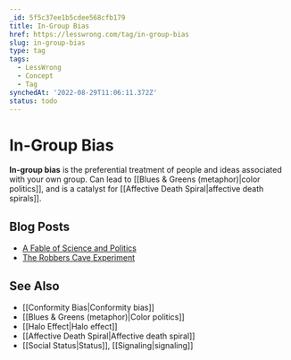```yaml
---
_id: 5f5c37ee1b5cdee568cfb179
title: In-Group Bias
href: https://lesswrong.com/tag/in-group-bias
slug: in-group-bias
type: tag
tags:
  - LessWrong
  - Concept
  - Tag
synchedAt: '2022-08-29T11:06:11.372Z'
status: todo
---
```


# In-Group Bias

**In-group bias** is the preferential treatment of people and ideas associated with your own group. Can lead to [[Blues & Greens (metaphor)|color politics]], and is a catalyst for [[Affective Death Spiral|affective death spirals]].

## Blog Posts

- [A Fable of Science and Politics](http://lesswrong.com/lw/gt/a_fable_of_science_and_politics/)
- [The Robbers Cave Experiment](http://lesswrong.com/lw/lt/the_robbers_cave_experiment/)

## See Also

- [[Conformity Bias|Conformity bias]]
- [[Blues & Greens (metaphor)|Color politics]]
- [[Halo Effect|Halo effect]]
- [[Affective Death Spiral|Affective death spiral]]
- [[Social Status|Status]], [[Signaling|signaling]]
